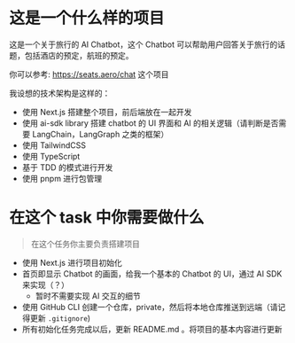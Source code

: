 # 这是一个什么样的项目

这是一个关于旅行的 AI Chatbot，这个 Chatbot 可以帮助用户回答关于旅行的话题，包括酒店的预定，航班的预定。

你可以参考: https://seats.aero/chat 这个项目

我设想的技术架构是这样的：

- 使用 Next.js 搭建整个项目，前后端放在一起开发
- 使用 ai-sdk library 搭建 chatbot 的 UI 界面和 AI 的相关逻辑（请判断是否需要 LangChain，LangGraph 之类的框架）
- 使用 TailwindCSS
- 使用 TypeScript
- 基于 TDD 的模式进行开发
- 使用 pnpm 进行包管理

# 在这个 task 中你需要做什么

> 在这个任务你主要负责搭建项目

- 使用 Next.js 进行项目初始化
- 首页即显示 Chatbot 的画面，给我一个基本的 Chatbot 的 UI，通过 AI SDK 来实现（？）
  - 暂时不需要实现 AI 交互的细节
- 使用 GitHub CLI 创建一个仓库，private，然后将本地仓库推送到远端（请记得更新 `.gitignore`)
- 所有初始化任务完成以后，更新 README.md 。将项目的基本内容进行更新
